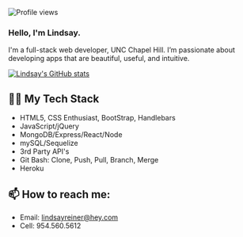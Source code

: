 ![Profile views](https://gpvc.arturio.dev/lindsayreiner)

### Hello, I'm Lindsay.

I'm a full-stack web developer, UNC Chapel Hill. I’m passionate about developing apps that are beautiful, useful, and intuitive.

[![Lindsay's GitHub stats](https://github-readme-stats.vercel.app/api?username=lindsayreiner&count_private=true&hide=stars&theme=radical)](https://github.com/anuraghazra/github-readme-stats)




## 👩‍💻 My Tech Stack
- HTML5, CSS Enthusiast, BootStrap, Handlebars
- JavaScript/jQuery
- MongoDB/Express/React/Node
- mySQL/Sequelize
- 3rd Party API's
- Git Bash: Clone, Push, Pull, Branch, Merge
- Heroku

## 📫 How to reach me: 

- Email: lindsayreiner@hey.com
- Cell: 954.560.5612



